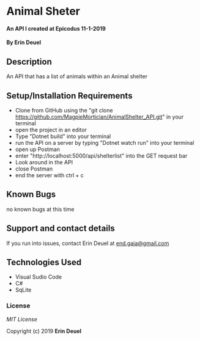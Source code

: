 # Animal Sheter 

#### An API I created at Epicodus 11-1-2019

#### By Erin Deuel

## Description

An API that has a list of animals within an Animal shelter

## Setup/Installation Requirements

* Clone from GitHub using the "git clone https://github.com/MagpieMortician/AnimalShelter_API.git" in your terminal
* open the project in an editor
* Type "Dotnet build" into your terminal
* run the API on a server by typing "Dotnet watch run" into your terminal
* open up Postman
* enter "http://localhost:5000/api/shelterlist" into the GET request bar
* Look around in the API
* close Postman
* end the server with ctrl + c

## Known Bugs

no known bugs at this time

## Support and contact details

If you run into issues, contact Erin Deuel at end.gaia@gmail.com

## Technologies Used

* Visual Sudio Code
* C#
* SqLite

### License

*MIT License*

Copyright (c) 2019 **Erin Deuel**
